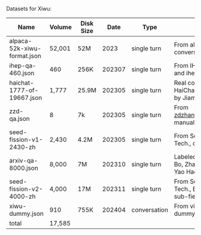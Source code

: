 

Datasets for Xiwu:

| Name | Volume | Disk Size | Date   | Type | Note |
|------|------|------|-----|------|-----|
| alpaca-52k-xiwu-format.json | 52,001 | 52M  | 2023   | single turn |  From alpaca-data-conversation.json |
| ihep-qa-460.json              | 460 | 256K | 202307 | single turn | From IHEP cepc.txt and ihep.txt|
| haichat-1777-of-19667.json    |1,777| 25.9M| 202305 | single turn | Real concerns from HaiChat and labeled by Jiameng Zhao |
| zzd-qa.json                   |  8  |  7k  | 202305 | single turn   | From zdzhang@ihep.ac.cn manually |
| seed-fission-v1-2430-zh       |2,430| 4.2M | 202305 | single turn   | From Seed Fission Tech., chinese|
| arxiv-qa-8000.json            |8,000|  7M  | 202310 | single turn | Labeled by Huang Bo, Zhao Rui, and Yao Haododng |
| seed-fission-v2-4000-zh       |4,000| 17M | 202311 | single turn  | From Seed Fission Tech., English, 8 sub-fields of HEP|
| xiwu-dummy.json               | 910 | 755K | 202404 | conversation  | From vicuna-dummy.json |
|total | 17,585 |
